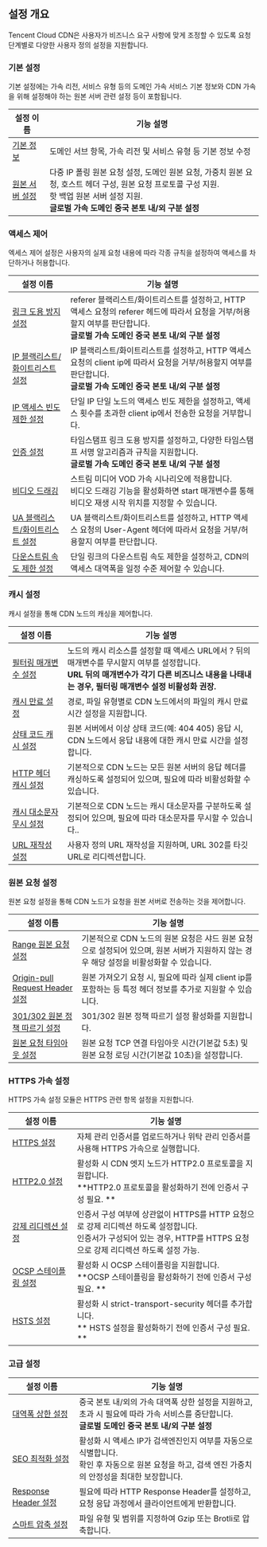 ## 설정 개요

Tencent Cloud CDN은 사용자가 비즈니스 요구 사항에 맞게 조정할 수 있도록 요청 단계별로 다양한 사용자 정의 설정을 지원합니다.

### 기본 설정

기본 설정에는 가속 리전, 서비스 유형 등의 도메인 가속 서비스 기본 정보와 CDN 가속을 위해 설정해야 하는 원본 서버 관련 설정 등이 포함됩니다.

| 설정 이름                                                     | 기능 설명                                                     |
| ------------------------------------------------------------ | ------------------------------------------------------------ |
| [기본 정보](https://intl.cloud.tencent.com/document/product/228/7864) | 도메인 서브 항목, 가속 리전 및 서비스 유형 등 기본 정보 수정 |               |
| [원본 서버 설정](https://intl.cloud.tencent.com/document/product/228/6289) | 다중 IP 폴링 원본 요청 설정, 도메인 원본 요청, 가중치 원본 요청, 호스트 헤더 구성, 원본 요청 프로토콜 구성 지원. <br/>핫 백업 원본 서버 설정 지원. <br/>**글로벌 가속 도메인 중국 본토 내/외 구분 설정** |

### 액세스 제어

엑세스 제어 설정은 사용자의 실제 요청 내용에 따라 각종 규칙을 설정하여 액세스를 차단하거나 허용합니다.

| 설정 이름                                                     | 기능 설명                                                     |
| ------------------------------------------------------------ | ------------------------------------------------------------ |
| [링크 도용 방지 설정](https://intl.cloud.tencent.com/document/product/228/6292) | referer 블랙리스트/화이트리스트를 설정하고, HTTP 액세스 요청의 referer 헤드에 따라서 요청을 거부/허용할지 여부를 판단합니다. <br/>**글로벌 가속 도메인 중국 본토 내/외 구분 설정** |
| [IP 블랙리스트/화이트리스트 설정](https://intl.cloud.tencent.com/document/product/228/6298) | IP 블랙리스트/화이트리스트를 설정하고, HTTP 액세스 요청의 client ip에 따라서 요청을 거부/허용할지 여부를 판단합니다. <br/>**글로벌 가속 도메인 중국 본토 내/외 구분 설정** |
| [IP 액세스 빈도 제한 설정](https://intl.cloud.tencent.com/document/product/228/6420) | 단일 IP 단일 노드의 액세스 빈도 제한을 설정하고, 액세스 횟수를 초과한 client ip에서 전송한 요청을 거부합니다. |
| [인증 설정](https://intl.cloud.tencent.com/document/product/228/35237) | 타임스탬프 링크 도용 방지를 설정하고, 다양한 타임스탬프 서명 알고리즘과 규칙을 지원합니다. <br/>**글로벌 가속 도메인 중국 본토 내/외 구분 설정** |
| [비디오 드래깅](https://intl.cloud.tencent.com/document/product/228/8111) | 스트림 미디어 VOD 가속 시나리오에 적용합니다. <br/>비디오 드래깅 기능을 활성화하면 start 매개변수를 통해 비디오 재생 시작 위치를 지정할 수 있습니다. |
| [UA 블랙리스트/화이트리스트 설정](https://intl.cloud.tencent.com/document/product/228/37256) | UA 블랙리스트/화이트리스트를 설정하고, HTTP 액세스 요청의 User-Agent 헤더에 따라서 요청을 거부/허용할지 여부를 판단합니다. |
| [다운스트림 속도 제한 설정](https://intl.cloud.tencent.com/document/product/228/37257) | 단일 링크의 다운스트림 속도 제한을 설정하고, CDN의 액세스 대역폭을 일정 수준 제어할 수 있습니다.       |

### 캐시 설정

캐시 설정을 통해 CDN 노드의 캐싱을 제어합니다.

| 설정 이름                                                     | 기능 설명                                                     |
| ------------------------------------------------------------ | ------------------------------------------------------------ |
| [필터링 매개변수 설정](https://intl.cloud.tencent.com/document/product/228/35316) | 노드의 캐시 리소스를 설정할 때 액세스 URL에서 ? 뒤의 매개변수를 무시할지 여부를 설정합니다. <br/>**URL 뒤의 매개변수가 각기 다른 비즈니스 내용을 나태내는 경우, 필터링 매개변수 설정 비활성화 권장.** |
| [캐시 만료 설정](https://intl.cloud.tencent.com/document/product/228/35317) | 경로, 파일 유형별로 CDN 노드에서의 파일의 캐시 만료 시간 설정을 지원합니다.    |
| [상태 코드 캐시 설정](https://intl.cloud.tencent.com/document/product/228/35318) | 원본 서버에서 이상 상태 코드(예: 404 405) 응답 시, CDN 노드에서 응답 내용에 대한 캐시 만료 시간을 설정합니다. |
| [HTTP 헤더 캐시 설정](https://intl.cloud.tencent.com/document/product/228/35319) | 기본적으로 CDN 노드는 모든 원본 서버의 응답 헤더를 캐싱하도록 설정되어 있으며, 필요에 따라 비활성화할 수 있습니다.        |
| [캐시 대소문자 무시 설정](https://intl.cloud.tencent.com/document/product/228/35316) | 기본적으로 CDN 노드는 캐시 대소문자를 구분하도록 설정되어 있으며, 필요에 따라 대소문자를 무시할 수 있습니다..         |
| [URL 재작성 설정](https://intl.cloud.tencent.com/document/product/228/38074)|사용자 정의 URL 재작성을 지원하며, URL 302를 타깃 URL로 리디렉션합니다. |


### 원본 요청 설정

원본 요청 설정을 통해 CDN 노드가 요청을 원본 서버로 전송하는 것을 제어합니다.

| 설정 이름                                                     | 기능 설명                                                     |
| ------------------------------------------------------------ | ------------------------------------------------------------ |
| [Range 원본 요청 설정](https://intl.cloud.tencent.com/document/product/228/7184) | 기본적으로 CDN 노드의 원본 요청은 샤드 원본 요청으로 설정되어 있으며, 원본 서버가 지원하지 않는 경우 해당 설정을 비활성화할 수 있습니다. |
| [Origin-pull Request Header 설정](https://intl.cloud.tencent.com/document/product/228/37037) | 원본 가져오기 요청 시, 필요에 따라 실제 client ip를 포함하는 등 특정 헤더 정보를 추가로 지원할 수 있습니다.      |
| [301/302 원본 정책 따르기 설정](https://intl.cloud.tencent.com/document/product/228/7183) | 301/302 원본 정책 따르기 설정 활성화를 지원합니다.                                  |
| [원본 요청 타임아웃 설정](https://intl.cloud.tencent.com/document/product/228/35227) | 원본 요청 TCP 연결 타임아웃 시간(기본값 5초) 및 원본 요청 로딩 시간(기본값 10초)을 설정합니다. |

### HTTPS 가속 설정

HTTPS 가속 설정 모듈은 HTTPS 관련 항목 설정을 지원합니다.

| 설정 이름                                                     | 기능 설명                                                     |
| ------------------------------------------------------------ | ------------------------------------------------------------ |
| [HTTPS 설정](https://intl.cloud.tencent.com/document/product/228/35213) | 자체 관리 인증서를 업로드하거나 위탁 관리 인증서를 사용해 HTTPS 가속으로 실행합니다.              |
| [HTTP2.0 설정](https://intl.cloud.tencent.com/document/product/228/35215) | 활성화 시 CDN 엣지 노드가 HTTP2.0 프로토콜을 지원합니다. <br/>**HTTP2.0 프로토콜을 활성화하기 전에 인증서 구성 필요. ** |
| [강제 리디렉션 설정](https://intl.cloud.tencent.com/document/product/228/35214) | 인증서 구성 여부에 상관없이 HTTPS를 HTTP 요청으로 강제 리디렉션 하도록 설정합니다. <br/>인증서가 구성되어 있는 경우, HTTP를 HTTPS 요청으로 강제 리디렉션 하도록 설정 가능. |
| [OCSP 스테이플링 설정](https://intl.cloud.tencent.com/document/product/228/35216) | 활성화 시 OCSP 스테이플링을 지원합니다. <br/>**OCSP 스테이플링을 활성화하기 전에 인증서 구성 필요. ** |
| [HSTS 설정](https://intl.cloud.tencent.com/document/product/228/37036) | 활성화 시 strict-transport-security 헤더를 추가합니다. <br/>** HSTS 설정을 활성화하기 전에 인증서 구성 필요. ** |

### 고급 설정

| 설정 이름                                                     | 기능 설명                                                     |
| ------------------------------------------------------------ | ------------------------------------------------------------ |
| [대역폭 상한 설정](https://intl.cloud.tencent.com/document/product/228/7541) | 중국 본토 내/외의 가속 대역폭 상한 설정을 지원하고, 초과 시 필요에 따라 가속 서비스를 중단합니다. <br/>**글로벌 도메인 중국 본토 내/외 구분 설정** |
| [SEO 최적화 설정](https://intl.cloud.tencent.com/document/product/228/35219) | 활성화 시 액세스 IP가 검색엔진인지 여부를 자동으로 식별합니다. <br/>확인 후 자동으로 원본 요청을 하고, 검색 엔진 가중치의 안정성을 최대한 보장합니다. |
| [Response Header 설정](https://intl.cloud.tencent.com/document/product/228/35320) | 필요에 따라 HTTP Response Header를 설정하고, 요청 응답 과정에서 클라이언트에게 반환합니다. |
| [스마트 압축 설정](https://intl.cloud.tencent.com/document/product/228/35220) | 파일 유형 및 범위를 지정하여 Gzip 또는 Brotli로 압축합니다.                             |


